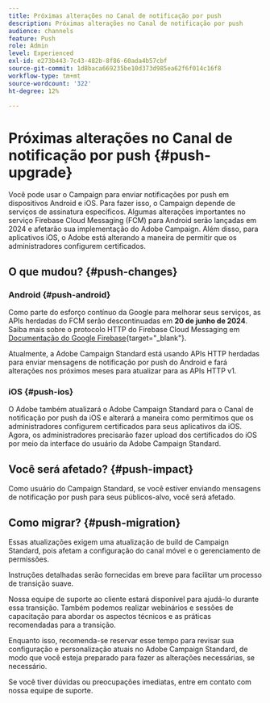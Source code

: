 ```yaml
---
title: Próximas alterações no Canal de notificação por push
description: Próximas alterações no Canal de notificação por push
audience: channels
feature: Push
role: Admin
level: Experienced
exl-id: e273b443-7c43-482b-8f86-60ada4b57cbf
source-git-commit: 1d8baca669235be10d373d985ea62f6f014c16f8
workflow-type: tm+mt
source-wordcount: '322'
ht-degree: 12%

---
```


# Próximas alterações no Canal de notificação por push {#push-upgrade}

Você pode usar o Campaign para enviar notificações por push em dispositivos Android e iOS. Para fazer isso, o Campaign depende de serviços de assinatura específicos. Algumas alterações importantes no serviço Firebase Cloud Messaging (FCM) para Android serão lançadas em 2024 e afetarão sua implementação do Adobe Campaign. Além disso, para aplicativos iOS, o Adobe está alterando a maneira de permitir que os administradores configurem certificados.

## O que mudou? {#push-changes}

### Android {#push-android}

Como parte do esforço contínuo da Google para melhorar seus serviços, as APIs herdadas do FCM serão descontinuadas em **20 de junho de 2024**. Saiba mais sobre o protocolo HTTP do Firebase Cloud Messaging em [Documentação do Google Firebase](https://firebase.google.com/docs/cloud-messaging/http-server-ref){target="_blank"}.

Atualmente, a Adobe Campaign Standard está usando APIs HTTP herdadas para enviar mensagens de notificação por push do Android e fará alterações nos próximos meses para atualizar para as APIs HTTP v1.

### iOS {#push-ios}

O Adobe também atualizará o Adobe Campaign Standard para o Canal de notificação por push da iOS e alterará a maneira como permitimos que os administradores configurem certificados para seus aplicativos da iOS. Agora, os administradores precisarão fazer upload dos certificados do iOS por meio da interface do usuário da Adobe Campaign Standard.

## Você será afetado? {#push-impact}

Como usuário do Campaign Standard, se você estiver enviando mensagens de notificação por push para seus públicos-alvo, você será afetado.

## Como migrar? {#push-migration}

Essas atualizações exigem uma atualização de build de Campaign Standard, pois afetam a configuração do canal móvel e o gerenciamento de permissões.

Instruções detalhadas serão fornecidas em breve para facilitar um processo de transição suave.

Nossa equipe de suporte ao cliente estará disponível para ajudá-lo durante essa transição. Também podemos realizar webinários e sessões de capacitação para abordar os aspectos técnicos e as práticas recomendadas para a transição.

Enquanto isso, recomenda-se reservar esse tempo para revisar sua configuração e personalização atuais no Adobe Campaign Standard, de modo que você esteja preparado para fazer as alterações necessárias, se necessário.

Se você tiver dúvidas ou preocupações imediatas, entre em contato com nossa equipe de suporte.
